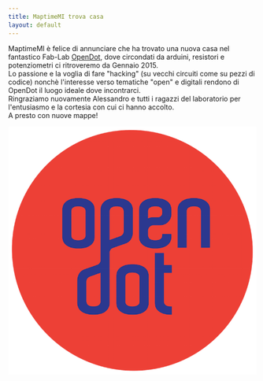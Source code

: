 ```yaml
---
title: MaptimeMI trova casa
layout: default
---
```


MaptimeMI è felice di annunciare che ha trovato una nuova casa nel fantastico Fab-Lab [OpenDot](http://www.opendotlab.it/it/contact), dove circondati da arduini, resistori e potenziometri ci ritroveremo da Gennaio 2015.  
Lo passione e la voglia di fare "hacking" (su vecchi circuiti come su pezzi di codice) nonchè l'interesse verso tematiche "open" e digitali rendono di OpenDot il luogo ideale dove incontrarci.  
Ringraziamo nuovamente Alessandro e tutti i ragazzi del laboratorio per l'entusiasmo e la cortesia con cui ci hanno accolto.  
A presto con nuove mappe! 

![logo-open-dot](../resources/intro-maptime-milan-ITA/logo-open-dot-small.png)
